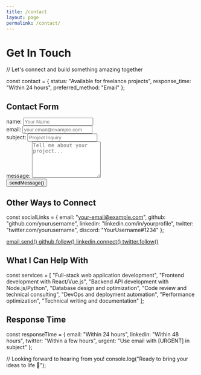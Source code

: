 ```yaml
---
title: /contact
layout: page
permalink: /contact/
---
```


# <span class="ide-keyword">Get</span> <span class="ide-keyword">In</span> <span class="ide-class">Touch</span>

<span class="ide-comment">// Let's connect and build something amazing together</span>

<span class="ide-keyword">const</span> <span class="ide-variable">contact</span> <span class="ide-operator">=</span> <span class="ide-bracket">{</span>
  <span class="ide-property">status</span><span class="ide-operator">:</span> <span class="ide-string">"Available for freelance projects"</span><span class="ide-operator">,</span>
  <span class="ide-property">response_time</span><span class="ide-operator">:</span> <span class="ide-string">"Within 24 hours"</span><span class="ide-operator">,</span>
  <span class="ide-property">preferred_method</span><span class="ide-operator">:</span> <span class="ide-string">"Email"</span>
<span class="ide-bracket">}</span><span class="ide-operator">;</span>

## <span class="ide-keyword">Contact</span> <span class="ide-class">Form</span>

<form id="contact-form" class="contact-form">
  <div class="form-group">
    <label for="name"><span class="ide-property">name</span><span class="ide-operator">:</span></label>
    <input type="text" id="name" name="name" placeholder="Your Name" required>
  </div>
  
  <div class="form-group">
    <label for="email"><span class="ide-property">email</span><span class="ide-operator">:</span></label>
    <input type="email" id="email" name="email" placeholder="your.email@example.com" required>
  </div>
  
  <div class="form-group">
    <label for="subject"><span class="ide-property">subject</span><span class="ide-operator">:</span></label>
    <input type="text" id="subject" name="subject" placeholder="Project Inquiry" required>
  </div>
  
  <div class="form-group">
    <label for="message"><span class="ide-property">message</span><span class="ide-operator">:</span></label>
    <textarea id="message" name="message" rows="6" placeholder="Tell me about your project..." required></textarea>
  </div>
  
  <button type="submit">
    <span class="ide-function">sendMessage</span><span class="ide-bracket">()</span>
  </button>
</form>

## <span class="ide-keyword">Other</span> <span class="ide-class">Ways</span> <span class="ide-keyword">to</span> <span class="ide-class">Connect</span>

<span class="ide-keyword">const</span> <span class="ide-variable">socialLinks</span> <span class="ide-operator">=</span> <span class="ide-bracket">{</span>
  <span class="ide-property">email</span><span class="ide-operator">:</span> <span class="ide-string">"your-email@example.com"</span><span class="ide-operator">,</span>
  <span class="ide-property">github</span><span class="ide-operator">:</span> <span class="ide-string">"github.com/yourusername"</span><span class="ide-operator">,</span>
  <span class="ide-property">linkedin</span><span class="ide-operator">:</span> <span class="ide-string">"linkedin.com/in/yourprofile"</span><span class="ide-operator">,</span>
  <span class="ide-property">twitter</span><span class="ide-operator">:</span> <span class="ide-string">"twitter.com/yourusername"</span><span class="ide-operator">,</span>
  <span class="ide-property">discord</span><span class="ide-operator">:</span> <span class="ide-string">"YourUsername#1234"</span>
<span class="ide-bracket">}</span><span class="ide-operator">;</span>

<div class="social-links">
  <a href="mailto:your-email@example.com" class="social-link">
    <span class="ide-property">email</span><span class="ide-operator">.</span><span class="ide-function">send</span><span class="ide-bracket">()</span>
  </a>
  <a href="https://github.com/yourusername" target="_blank" class="social-link">
    <span class="ide-property">github</span><span class="ide-operator">.</span><span class="ide-function">follow</span><span class="ide-bracket">()</span>
  </a>
  <a href="https://linkedin.com/in/yourprofile" target="_blank" class="social-link">
    <span class="ide-property">linkedin</span><span class="ide-operator">.</span><span class="ide-function">connect</span><span class="ide-bracket">()</span>
  </a>
  <a href="https://twitter.com/yourusername" target="_blank" class="social-link">
    <span class="ide-property">twitter</span><span class="ide-operator">.</span><span class="ide-function">follow</span><span class="ide-bracket">()</span>
  </a>
</div>

## <span class="ide-keyword">What</span> <span class="ide-class">I</span> <span class="ide-class">Can</span> <span class="ide-class">Help</span> <span class="ide-class">With</span>

<span class="ide-keyword">const</span> <span class="ide-variable">services</span> <span class="ide-operator">=</span> <span class="ide-bracket">[</span>
  <span class="ide-string">"Full-stack web application development"</span><span class="ide-operator">,</span>
  <span class="ide-string">"Frontend development with React/Vue.js"</span><span class="ide-operator">,</span>
  <span class="ide-string">"Backend API development with Node.js/Python"</span><span class="ide-operator">,</span>
  <span class="ide-string">"Database design and optimization"</span><span class="ide-operator">,</span>
  <span class="ide-string">"Code review and technical consulting"</span><span class="ide-operator">,</span>
  <span class="ide-string">"DevOps and deployment automation"</span><span class="ide-operator">,</span>
  <span class="ide-string">"Performance optimization"</span><span class="ide-operator">,</span>
  <span class="ide-string">"Technical writing and documentation"</span>
<span class="ide-bracket">]</span><span class="ide-operator">;</span>

## <span class="ide-keyword">Response</span> <span class="ide-class">Time</span>

<span class="ide-keyword">const</span> <span class="ide-variable">responseTime</span> <span class="ide-operator">=</span> <span class="ide-bracket">{</span>
  <span class="ide-property">email</span><span class="ide-operator">:</span> <span class="ide-string">"Within 24 hours"</span><span class="ide-operator">,</span>
  <span class="ide-property">linkedin</span><span class="ide-operator">:</span> <span class="ide-string">"Within 48 hours"</span><span class="ide-operator">,</span>
  <span class="ide-property">twitter</span><span class="ide-operator">:</span> <span class="ide-string">"Within a few hours"</span><span class="ide-operator">,</span>
  <span class="ide-property">urgent</span><span class="ide-operator">:</span> <span class="ide-string">"Use email with [URGENT] in subject"</span>
<span class="ide-bracket">}</span><span class="ide-operator">;</span>

<span class="ide-comment">// Looking forward to hearing from you!</span>
<span class="ide-keyword">console</span><span class="ide-operator">.</span><span class="ide-function">log</span><span class="ide-bracket">(</span><span class="ide-string">"Ready to bring your ideas to life 🚀"</span><span class="ide-bracket">)</span><span class="ide-operator">;</span>
